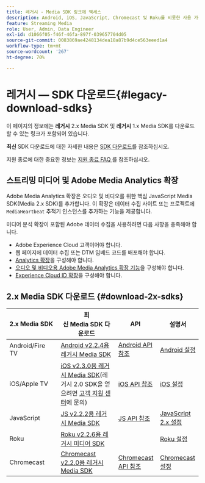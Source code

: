 ```yaml
---
title: 레거시 - Media SDK 링크에 액세스
description: Android, iOS, JavaScript, Chromecast 및 Roku를 비롯한 사용 가능한 플랫폼에 대한 레거시 SDK 다운로드 링크입니다.
feature: Streaming Media
role: User, Admin, Data Engineer
exl-id: d1066f05-f46f-46fa-897f-039657704d05
source-git-commit: 0083869ae4248134dea18a87b9d4ce563eeed1a4
workflow-type: tm+mt
source-wordcount: '267'
ht-degree: 70%

---
```


# 레거시 — SDK 다운로드{#legacy-download-sdks}

이 페이지의 정보에는 **레거시** 2.x Media SDK 및 **레거시** 1.x Media SDK를 다운로드할 수 있는 링크가 포함되어 있습니다.

**최신** SDK 다운로드에 대한 자세한 내용은 [SDK 다운로드](/help/getting-started/download-sdks.md)를 참조하십시오.

지원 종료에 대한 중요한 정보는 [지원 종료 FAQ ](/help/additional-resources/end-of-support-faqs.md)를 참조하십시오.

## 스트리밍 미디어 및 Adobe Media Analytics 확장

Adobe Media Analytics 확장은 오디오 및 비디오를 위한 핵심 JavaScript Media SDK(Media 2.x SDK)를 추가합니다. 이 확장은 데이터 수집 사이트 또는 프로젝트에 `MediaHeartbeat` 추적기 인스턴스를 추가하는 기능을 제공합니다.

미디어 분석 확장이 포함된 Adobe 데이터 수집을 사용하려면 다음 사항을 충족해야 합니다.
* Adobe Experience Cloud 고객이어야 합니다.
* 웹 페이지에 데이터 수집 또는 DTM 임베드 코드를 배포해야 합니다.
* [Analytics 확장](https://experienceleague.adobe.com/docs/experience-platform/tags/extensions/adobe/analytics/overview.html?lang=ko)을 구성해야 합니다.
* [오디오 및 비디오용 Adobe Media Analytics 확장 기능](https://experienceleague.adobe.com/docs/experience-platform/tags/extensions/client/media-analytics/overview.html?lang=ko)을 구성해야 합니다.
* [Experience Cloud ID 확장](https://experienceleague.adobe.com/docs/experience-platform/tags/extensions/adobe/id-service/overview.html?lang=ko)을 구성해야 합니다.

## 2.x Media SDK 다운로드 {#download-2x-sdks}

| 2.x Media SDK  | 최신 Media SDK 다운로드 |  API   |  설명서  |
| --- | --- | --- | --- |
| Android/Fire TV | [Android v2.2.4용 레거시 Media SDK](https://github.com/Adobe-Marketing-Cloud/media-sdks/releases/tag/android-v2.2.4) | [Android API 참조](https://adobe-marketing-cloud.github.io/media-sdks/reference/android/) | [Android 설정](/help/legacy/media-sdk/setup/set-up-android.md) |
| iOS/Apple TV | [iOS v2.3.0용 레거시 Media SDK](https://github.com/Adobe-Marketing-Cloud/media-sdks/releases/tag/ios-v2.3.0)&#x200B;(레거시 2.0 SDK을 얻으려면 [고객 지원 센터](https://helpx.adobe.com/kr/marketing-cloud/contact-support.html)에 문의) | [iOS API 참조](https://adobe-marketing-cloud.github.io/media-sdks/reference/ios/) | [iOS 설정](/help/legacy/media-sdk/setup/set-up-ios.md) |
| JavaScript | [JS v2.2.2용 레거시 Media SDK](https://github.com/Adobe-Marketing-Cloud/media-sdks/releases/tag/js-v2.2.2) | [JS API 참조](https://adobe-marketing-cloud.github.io/media-sdks/reference/javascript/) | [JavaScript 2.x 설정](/help/legacy/media-sdk/setup/setup-javascript/set-up-js-2.md) |
| Roku | [Roku v2.2.6용 레거시 미디어 SDK](https://github.com/Adobe-Marketing-Cloud/media-sdks/releases/tag/roku-v2.2.6) | | [Roku 설정](/help/implementation/media-sdk/setup/set-up-roku.md) |
| Chromecast | [Chromecast v2.2.0용 레거시 Media SDK](https://github.com/Adobe-Marketing-Cloud/media-sdks/releases/tag/chromecast-v2.2.0) | [Chromecast API 참조](https://adobe-marketing-cloud.github.io/media-sdks/reference/chromecast/) | [Chromecast 설정](/help/implementation/media-sdk/setup/set-up-chromecast.md) |
